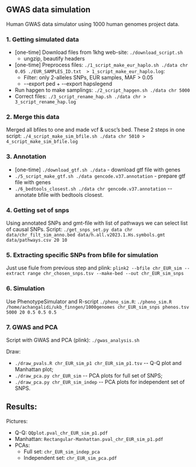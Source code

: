 ## GWAS data simulation

Human GWAS data simulator using 1000 human genomes project data.

### 1. Getting simulated data
* [one-time] Download files from 1khg web-site: `./download_script.sh`
    * ungzip, beautify headers
* [one-time] Preprocess files: `./1_script_make_eur_haplo.sh ./data chr 0.05 ./EUR_SAMPLES_ID.txt  > 1_script_make_eur_haplo.log`:
    * Filter: only 2-alleles SNPs, EUR samples, MAF > 0.05
    * --export ped + --export hapslegend
* Run hapgen to make samplings: `./2_script_hapgen.sh ./data chr 5000`
* Correct files: `./3_script_rename_hap.sh ./data chr > 3_script_rename_hap.log`
### 2. Merge this data
Merged all bfiles to one and made vcf & ucsc’s bed.
These 2 steps in one script: `./4_script_make_sim_bfile.sh ./data chr 5010 > 4_script_make_sim_bfile.log`

### 3. Annotation 
* [one-time] `./download_gtf.sh ./data` - download gtf file with genes
* `./5_script_make_gtf.sh ./data gencode.v37.annotation` - prepare gtf file with genes
* `./6_bedtools_closest.sh ./data chr gencode.v37.annotation` -- annotate bfile with bedtools closest.

### 4. Getting set of snps

Using annotated SNPs and gmt-file with list of pathways we can select list of causal SNPs. Script:  `./get_snps_set.py data chr data/chr_filt_sim_anno.bed data/h.all.v2023.1.Hs.symbols.gmt data/pathways.csv 20 10`

### 5. Extracting specific SNPs from bfile for simulation

Just use fiule from previous step and plink: `plink2 --bfile chr_EUR_sim --extract range chr_chosen_snps.tsv --make-bed --out chr_EUR_sim_snps`

### 6. Simulation

Use PhenotypeSimulator and R-script `./pheno_sim.R`:
`./pheno_sim.R /home/achangalidi/ukb_finngen/1000genomes chr_EUR_sim_snps phenos.tsv 5000 20 0.5 0.5 0.5`

### 7. GWAS and PCA 

Script with GWAS and PCA (plink):
`./gwas_analysis.sh`

Draw:
* `./draw_pvals.R chr_EUR_sim_p1 chr_EUR_sim_p1.tsv` -- Q-Q plot and Manhattan plot;
* `./draw_pca.py chr_EUR_sim` -- PCA plots for full set of SNPS;
* `./draw_pca.py chr_EUR_sim_indep` -- PCA plots for independent set of SNPS.

## Results:
Pictures:
* Q-Q: `QQplot.pval_chr_EUR_sim_p1.pdf`
* Manhattan: `Rectangular-Manhattan.pval_chr_EUR_sim_p1.pdf`
* PCAs:
    * Full set: `chr_EUR_sim_indep_pca`
    * Independent set: `chr_EUR_sim_pca.pdf`

